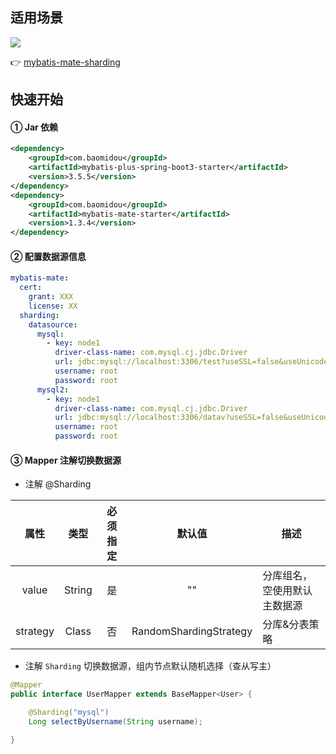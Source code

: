 ## 适用场景

![](https://minio.pigx.top/oss/1659257873.jpg)

👉 [mybatis-mate-sharding](https://gitee.com/baomidou/mybatis-mate-examples/tree/master/mybatis-mate-sharding)


## 快速开始

#### ① Jar 依赖

```xml
<dependency>
    <groupId>com.baomidou</groupId>
    <artifactId>mybatis-plus-spring-boot3-starter</artifactId>
    <version>3.5.5</version>
</dependency>
<dependency>
    <groupId>com.baomidou</groupId>
    <artifactId>mybatis-mate-starter</artifactId>
    <version>1.3.4</version>
</dependency>
```

#### ② 配置数据源信息

```yaml
mybatis-mate:
  cert:
    grant: XXX
    license: XX
  sharding:
    datasource:
      mysql:
        - key: node1
          driver-class-name: com.mysql.cj.jdbc.Driver
          url: jdbc:mysql://localhost:3306/test?useSSL=false&useUnicode=true&characterEncoding=UTF-8&serverTimezone=UTC
          username: root
          password: root
      mysql2:
        - key: node1
          driver-class-name: com.mysql.cj.jdbc.Driver
          url: jdbc:mysql://localhost:3306/datav?useSSL=false&useUnicode=true&characterEncoding=UTF-8&serverTimezone=UTC
          username: root
          password: root
```

####   ③ Mapper 注解切换数据源

- 注解 @Sharding

|   属性   |  类型  | 必须指定 |         默认值         | 描述                         |
| :------: | :----: | :------: | :--------------------: | ---------------------------- |
|  value   | String |    是    |           ""           | 分库组名，空使用默认主数据源 |
| strategy | Class  |    否    | RandomShardingStrategy | 分库&分表策略                |
- 注解 `Sharding` 切换数据源，组内节点默认随机选择（查从写主）

```java
@Mapper
public interface UserMapper extends BaseMapper<User> {

    @Sharding("mysql")
    Long selectByUsername(String username);

}
```